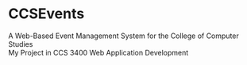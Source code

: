 # CCSEvents
A Web-Based Event Management System for the College of Computer Studies <br>
My Project in CCS 3400 Web Application Development
